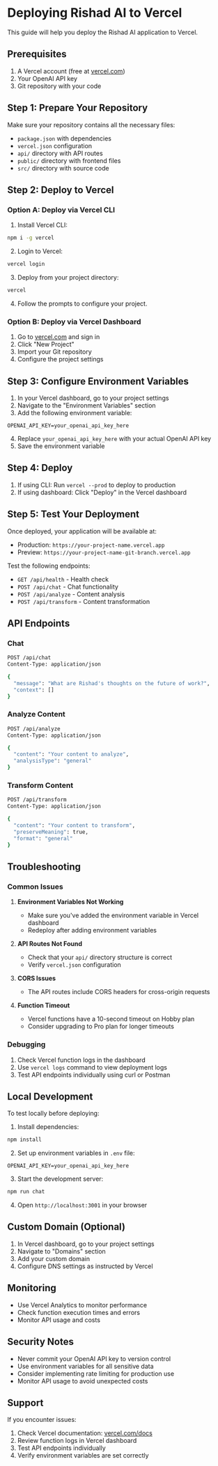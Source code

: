 # Deploying Rishad AI to Vercel

This guide will help you deploy the Rishad AI application to Vercel.

## Prerequisites

1. A Vercel account (free at [vercel.com](https://vercel.com))
2. Your OpenAI API key
3. Git repository with your code

## Step 1: Prepare Your Repository

Make sure your repository contains all the necessary files:
- `package.json` with dependencies
- `vercel.json` configuration
- `api/` directory with API routes
- `public/` directory with frontend files
- `src/` directory with source code

## Step 2: Deploy to Vercel

### Option A: Deploy via Vercel CLI

1. Install Vercel CLI:
```bash
npm i -g vercel
```

2. Login to Vercel:
```bash
vercel login
```

3. Deploy from your project directory:
```bash
vercel
```

4. Follow the prompts to configure your project.

### Option B: Deploy via Vercel Dashboard

1. Go to [vercel.com](https://vercel.com) and sign in
2. Click "New Project"
3. Import your Git repository
4. Configure the project settings

## Step 3: Configure Environment Variables

1. In your Vercel dashboard, go to your project settings
2. Navigate to the "Environment Variables" section
3. Add the following environment variable:

```
OPENAI_API_KEY=your_openai_api_key_here
```

4. Replace `your_openai_api_key_here` with your actual OpenAI API key
5. Save the environment variable

## Step 4: Deploy

1. If using CLI: Run `vercel --prod` to deploy to production
2. If using dashboard: Click "Deploy" in the Vercel dashboard

## Step 5: Test Your Deployment

Once deployed, your application will be available at:
- Production: `https://your-project-name.vercel.app`
- Preview: `https://your-project-name-git-branch.vercel.app`

Test the following endpoints:
- `GET /api/health` - Health check
- `POST /api/chat` - Chat functionality
- `POST /api/analyze` - Content analysis
- `POST /api/transform` - Content transformation

## API Endpoints

### Chat
```bash
POST /api/chat
Content-Type: application/json

{
  "message": "What are Rishad's thoughts on the future of work?",
  "context": []
}
```

### Analyze Content
```bash
POST /api/analyze
Content-Type: application/json

{
  "content": "Your content to analyze",
  "analysisType": "general"
}
```

### Transform Content
```bash
POST /api/transform
Content-Type: application/json

{
  "content": "Your content to transform",
  "preserveMeaning": true,
  "format": "general"
}
```

## Troubleshooting

### Common Issues

1. **Environment Variables Not Working**
   - Make sure you've added the environment variable in Vercel dashboard
   - Redeploy after adding environment variables

2. **API Routes Not Found**
   - Check that your `api/` directory structure is correct
   - Verify `vercel.json` configuration

3. **CORS Issues**
   - The API routes include CORS headers for cross-origin requests

4. **Function Timeout**
   - Vercel functions have a 10-second timeout on Hobby plan
   - Consider upgrading to Pro plan for longer timeouts

### Debugging

1. Check Vercel function logs in the dashboard
2. Use `vercel logs` command to view deployment logs
3. Test API endpoints individually using curl or Postman

## Local Development

To test locally before deploying:

1. Install dependencies:
```bash
npm install
```

2. Set up environment variables in `.env` file:
```
OPENAI_API_KEY=your_openai_api_key_here
```

3. Start the development server:
```bash
npm run chat
```

4. Open `http://localhost:3001` in your browser

## Custom Domain (Optional)

1. In Vercel dashboard, go to your project settings
2. Navigate to "Domains" section
3. Add your custom domain
4. Configure DNS settings as instructed by Vercel

## Monitoring

- Use Vercel Analytics to monitor performance
- Check function execution times and errors
- Monitor API usage and costs

## Security Notes

- Never commit your OpenAI API key to version control
- Use environment variables for all sensitive data
- Consider implementing rate limiting for production use
- Monitor API usage to avoid unexpected costs

## Support

If you encounter issues:
1. Check Vercel documentation: [vercel.com/docs](https://vercel.com/docs)
2. Review function logs in Vercel dashboard
3. Test API endpoints individually
4. Verify environment variables are set correctly 